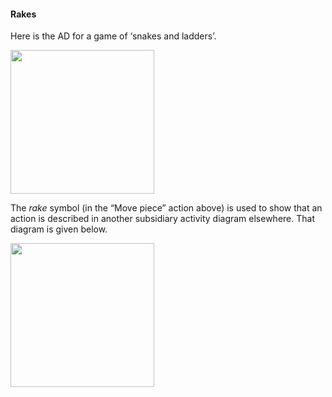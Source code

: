 <link rel="stylesheet" href="{{baseUrl}}/css/textbook.css">

<div class="website-content">

#### Rakes

<div id="main">

<tip-box>

Here is the AD for a game of  ‘snakes and ladders’.

<img src="{{baseUrl}}/uml/activityDiagrams/basicNotations/rakes/images/snakesAndLadders.png" height="230" />
<p/>

</tip-box>

The _rake_ symbol (in the “Move piece” action above) is used to show that an action is described in another subsidiary activity diagram elsewhere. That diagram is given below.

<img src="{{baseUrl}}/uml/activityDiagrams/basicNotations/rakes/images/movePiece.png" height="230" />
<p/>

</div>
</div>
